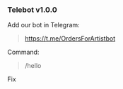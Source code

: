 ### Telebot v1.0.0

Add our bot in Telegram:

> https://t.me/OrdersForArtistbot

Command:
> /hello

Fix